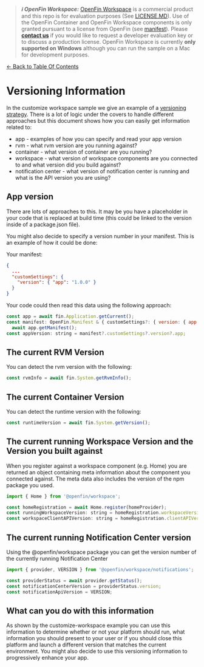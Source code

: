 > **_:information_source: OpenFin Workspace:_** [OpenFin Workspace](https://www.openfin.co/workspace/) is a commercial product and this repo is for evaluation purposes (See [LICENSE.MD](../LICENSE.MD)). Use of the OpenFin Container and OpenFin Workspace components is only granted pursuant to a license from OpenFin (see [manifest](../public/manifest.fin.json)). Please [**contact us**](https://www.openfin.co/workspace/poc/) if you would like to request a developer evaluation key or to discuss a production license.
> OpenFin Workspace is currently **only supported on Windows** although you can run the sample on a Mac for development purposes.

[<- Back to Table Of Contents](../README.md)

# Versioning Information

In the customize workspace sample we give an example of a [versioning strategy](../../customize-workspace/docs/how-to-add-versioning-support.md). There is a lot of logic under the covers to handle different approaches but this document shows how you can easily get information related to:

- app - examples of how you can specify and read your app version
- rvm - what rvm version are you running against?
- container - what version of container are you running?
- workspace - what version of workspace components are you connected to and what version did you build against?
- notification center - what version of notification center is running and what is the API version you are using?

## App version

There are lots of approaches to this. It may be you have a placeholder in your code that is replaced at build time (this could be linked to the version inside of a package.json file).

You might also decide to specify a version number in your manifest. This is an example of how it could be done:

Your manifest:

```json
{
  ...
  "customSettings": {
    "version": { "app": "1.0.0" }
  }
}
```

Your code could then read this data using the following approach:

```js
const app = await fin.Application.getCurrent();
const manifest: OpenFin.Manifest & { customSettings?: { version: { app: string } } } =
  await app.getManifest();
const appVersion: string = manifest?.customSettings?.version?.app;
```

## The current RVM Version

You can detect the rvm version with the following:

```js
const rvmInfo = await fin.System.getRvmInfo();
```

## The current Container Version

You can detect the runtime version with the following:

```js
const runtimeVersion = await fin.System.getVersion();
```

## The current running Workspace Version and the Version you built against

When you register against a workspace component (e.g. Home) you are returned an object containing meta information about the component you connected against. The meta data also includes the version of the npm package you used.

```js
import { Home } from '@openfin/workspace';

const homeRegistration = await Home.register(homeProvider);
const runningWorkspaceVersion: string = homeRegistration.workspaceVersion;
const workspaceClientAPIVersion: string = homeRegistration.clientAPIVersion;
```

## The current running Notification Center version

Using the @openfin/workspace package you can get the version number of the currently running Notification Center

```js
import { provider, VERSION } from '@openfin/workspace/notifications';

const providerStatus = await provider.getStatus();
const notificationCenterVersion = providerStatus.version;
const notificationApiVersion = VERSION;
```

## What can you do with this information

As shown by the customize-workspace example you can use this information to determine whether or not your platform should run, what information you should present to your user or if you should close this platform and launch a different version that matches the current environment. You might also decide to use this versioning information to progressively enhance your app.
